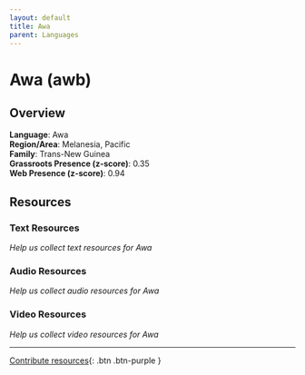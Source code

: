 ```yaml
---
layout: default
title: Awa
parent: Languages
---
```


# Awa (awb)

## Overview

**Language**: Awa  
**Region/Area**: Melanesia, Pacific  
**Family**: Trans-New Guinea  
**Grassroots Presence (z-score)**: 0.35  
**Web Presence (z-score)**: 0.94  

## Resources

### Text Resources
*Help us collect text resources for Awa*

### Audio Resources
*Help us collect audio resources for Awa*

### Video Resources
*Help us collect video resources for Awa*

---

[Contribute resources](https://forms.office.com/e/1SfLJx3u1r){: .btn .btn-purple }
